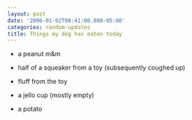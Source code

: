 ```yaml
---
layout: post
date: '2006-01-02T08:41:00.000-05:00'
categories: random-updates
title: Things my dog has eaten today
---
```


* a peanut m&m

* half of a squeaker from a toy (subsequently coughed up)

* fluff from the toy

* a jello cup (mostly empty)

* a potato
